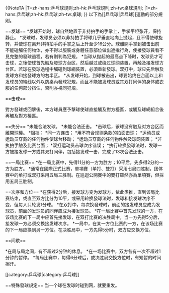 {{NoteTA
|T=zh-hans:乒乓球规则;zh-hk:乒乓球規則;zh-tw:桌球規則;
|1=zh-hans:乒乓球;zh-hk:乒乓球;zh-tw:桌球;
}}
以下為[[乒乓球|乒乓球]]運動的部分規則。

==发球== 
*发球开始时，球自然地置于非持拍手的手掌上，手掌平坦张开，保持静止。 
*发球时，发球员必须以非持拍手将球几乎垂直地向上抛起，且不得使球旋转，并使球在离开非持拍手的手掌之后上升至少16公分。球離開手掌到被击出前不能碰觸任何物体，亦不得以服裝或身體任意部位做出遮擋行為，使接發球員看不見完整的發球過程，若有則判為犯規。 
*当球从抛起的最高点下降时，发球员才可击球，之後使球首先触及發球方台区，然后越过或绕过球网装置，再触及接发球方台区。若球在發球過程中觸碰到球網裝置，必須重新發球。双打中，球应先后触及发球方和接發球方的右半区。 
*从发球开始，到球被击出，球要始终在台面以上和发球员的端线以外以防桌內發球犯規，而且不能被发球员或其双打同伴的身体或衣服的任何部分挡住，否則亦視同犯規。

==击球== 

對方發球或回擊後，本方球員應予擊球使球直接觸及對方檯區，或觸及球網組合後再觸及對方檯區。

==失分== 
*未能合法发球。
*未能合法还击。 
*击球后，该球没有触及对方台区而離開球檯。 
*阻挡； 
*同一方连击； 
*用不符合规则条款的拍面击球； 
*运动员或运动员穿戴的任何物件使球台移动； 
*运动员穿戴的任何物件触及球网装置； 
*非执拍手触及比赛台面； 
*双打运动员击球次序错误； 
*执行轮换發球法时，发球一方被接发球一方或其双打同伴，包括接发球一击，完成了13次合法还击。

==一局比赛== 
*在一局比赛中，先得11分的一方为胜方；10平后，先多得2分的一方为胜方。 
*通常在國際正式比赛，單項賽（单打、雙打）采用七局四胜制，团体赛中的单打或双打采用五局三胜制。在巡迴公開賽中的雙打雖然亦為單項賽，但採用五局三胜制。

==次序和方位== 
*在获得2分后，接发球方变为发球方，依此类推，直到该局比赛结束，或直至双方比分为10平，或采用轮换發球法时，发球和接发球次序不变，但每人只轮发1分球。 
*在双打中，每次换發球时，前面的接发球员应成为发球员，前面的发球员的同伴应成为接发球员。 
*在一局比赛中首先发球的一方，在该场比赛的下一局中应首先接发球，在双打比赛的决胜局中，当一方先得5分后，接发球一方必须交换接发球次序。 
*一局中，在某一方位比赛的一方，在该场比赛的下一局应换到另一方位。在决胜局中，一方先得5分时，双方应交换方位。

==间歇== 

*在局与局之间，有不超过2分钟的休息。 
*在一场比赛中，双方各有一次不超过1分钟的暂停。 
*每局比赛中，每得6分球后，或决胜局交换方位时，有短暂的时间擦汗。

[[category:乒乓球|category:乒乓球]]

==特殊發球規定==
当一个球在发球时碰到网，就要重发。